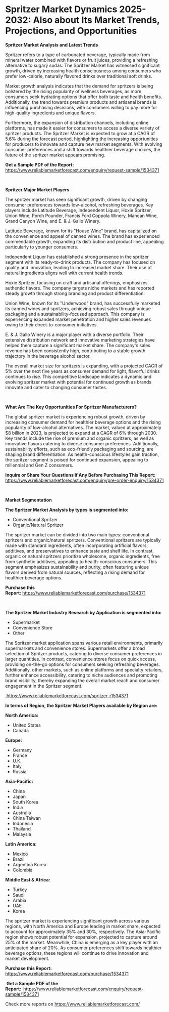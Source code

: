 <p><h1>Spritzer Market Dynamics 2025-2032: Also about Its Market Trends, Projections, and Opportunities</h1></p><p><strong>Spritzer Market Analysis and Latest Trends</strong></p>
<p><p>Spritzer refers to a type of carbonated beverage, typically made from mineral water combined with flavors or fruit juices, providing a refreshing alternative to sugary sodas. The Spritzer Market has witnessed significant growth, driven by increasing health consciousness among consumers who prefer low-calorie, naturally flavored drinks over traditional soft drinks. </p><p>Market growth analysis indicates that the demand for spritzers is being bolstered by the rising popularity of wellness beverages, as more consumers seek hydrating options that offer both taste and health benefits. Additionally, the trend towards premium products and artisanal brands is influencing purchasing decisions, with consumers willing to pay more for high-quality ingredients and unique flavors.</p><p>Furthermore, the expansion of distribution channels, including online platforms, has made it easier for consumers to access a diverse variety of spritzer products. The Spritzer Market is expected to grow at a CAGR of 5.6% during the forecast period, highlighting the increasing opportunities for producers to innovate and capture new market segments. With evolving consumer preferences and a shift towards healthier beverage choices, the future of the spritzer market appears promising.</p></p>
<p><strong>Get a Sample PDF of the Report:&nbsp;</strong> <a href="https://www.reliablemarketforecast.com/enquiry/request-sample/1534371?utm_campaign=2866&utm_medium=2&utm_source=Github&utm_content=ia&utm_term=07042025&utm_id=spritzer">https://www.reliablemarketforecast.com/enquiry/request-sample/1534371</a></p>
<p>&nbsp;</p>
<p><strong>Spritzer Major Market Players</strong></p>
<p><p>The spritzer market has seen significant growth, driven by changing consumer preferences towards low-alcohol, refreshing beverages. Key players include Latitude Beverage, Independent Liquor, Hoxie Spritzer, Union Wine, Porch Pounder, Francis Ford Coppola Winery, Mancan Wine, Grand Canyon Wine, and E. & J. Gallo Winery.</p><p>Latitude Beverage, known for its "House Wine" brand, has capitalized on the convenience and appeal of canned wines. The brand has experienced commendable growth, expanding its distribution and product line, appealing particularly to younger consumers.</p><p>Independent Liquor has established a strong presence in the spritzer segment with its ready-to-drink products. The company has focused on quality and innovation, leading to increased market share. Their use of natural ingredients aligns well with current health trends.</p><p>Hoxie Spritzer, focusing on craft and artisanal offerings, emphasizes authentic flavors. The company targets niche markets and has reported steady growth through strong branding and product differentiation.</p><p>Union Wine, known for its "Underwood" brand, has successfully marketed its canned wines and spritzers, achieving robust sales through unique packaging and a sustainability-focused approach. This company is experiencing expanded market penetration and higher sales revenues owing to their direct-to-consumer initiatives.</p><p>E. & J. Gallo Winery is a major player with a diverse portfolio. Their extensive distribution network and innovative marketing strategies have helped them capture a significant market share. The company's sales revenue has been consistently high, contributing to a stable growth trajectory in the beverage alcohol sector.</p><p>The overall market size for spritzers is expanding, with a projected CAGR of 5% over the next five years as consumer demand for light, flavorful drinks continues to rise. This competitive landscape indicates a dynamic and evolving spritzer market with potential for continued growth as brands innovate and cater to changing consumer tastes.</p></p>
<p>&nbsp;</p>
<p><strong>What Are The Key Opportunities For Spritzer Manufacturers?</strong></p>
<p><p>The global spritzer market is experiencing robust growth, driven by increasing consumer demand for healthier beverage options and the rising popularity of low-alcohol alternatives. The market, valued at approximately $8 billion in 2023, is projected to expand at a CAGR of 6% through 2030. Key trends include the rise of premium and organic spritzers, as well as innovative flavors catering to diverse consumer preferences. Additionally, sustainability efforts, such as eco-friendly packaging and sourcing, are shaping brand differentiation. As health-conscious lifestyles gain traction, the spritzer segment is poised for continued expansion, appealing to millennial and Gen Z consumers.</p></p>
<p><strong>Inquire or Share Your Questions If Any Before Purchasing This Report:</strong> <a href="https://www.reliablemarketforecast.com/enquiry/pre-order-enquiry/1534371?utm_campaign=2866&utm_medium=2&utm_source=Github&utm_content=ia&utm_term=07042025&utm_id=spritzer">https://www.reliablemarketforecast.com/enquiry/pre-order-enquiry/1534371</a></p>
<p>&nbsp;</p>
<p><strong>Market Segmentation</strong></p>
<p><strong>The Spritzer Market Analysis by types is segmented into:</strong></p>
<p><ul><li>Conventional Spritzer</li><li>Organic/Natural Spritzer</li></ul></p>
<p><p>The spritzer market can be divided into two main types: conventional spritzers and organic/natural spritzers. Conventional spritzers are typically made with standard ingredients, often incorporating artificial flavors, additives, and preservatives to enhance taste and shelf life. In contrast, organic or natural spritzers prioritize wholesome, organic ingredients, free from synthetic additives, appealing to health-conscious consumers. This segment emphasizes sustainability and purity, often featuring unique flavors derived from natural sources, reflecting a rising demand for healthier beverage options.</p></p>
<p><strong>Purchase this Report:&nbsp;</strong><a href="https://www.reliablemarketforecast.com/purchase/1534371?utm_campaign=2866&utm_medium=2&utm_source=Github&utm_content=ia&utm_term=07042025&utm_id=spritzer">https://www.reliablemarketforecast.com/purchase/1534371</a></p>
<p>&nbsp;</p>
<p><strong>The Spritzer Market Industry Research by Application is segmented into:</strong></p>
<p><ul><li>Supermarket</li><li>Convenience Store</li><li>Other</li></ul></p>
<p><p>The Spritzer market application spans various retail environments, primarily supermarkets and convenience stores. Supermarkets offer a broad selection of Spritzer products, catering to diverse consumer preferences in larger quantities. In contrast, convenience stores focus on quick access, providing on-the-go options for consumers seeking refreshing beverages. Additionally, other markets, such as online platforms and specialty retailers, further enhance accessibility, catering to niche audiences and promoting brand visibility, thereby expanding the overall market reach and consumer engagement in the Spritzer segment.</p></p>
<p><a href="https://www.reliablemarketforecast.com/spritzer-r1534371?utm_campaign=2866&utm_medium=2&utm_source=Github&utm_content=ia&utm_term=07042025&utm_id=spritzer">&nbsp;https://www.reliablemarketforecast.com/spritzer-r1534371</a></p>
<p><strong>In terms of Region, the Spritzer Market Players available by Region are:</strong></p>
<p>
    <p> <strong> North America: </strong>
        <ul>
            <li>United States</li>
            <li>Canada</li>
        </ul>
        </p> 
    <p> <strong> Europe: </strong>
        <ul>
            <li>Germany</li>
            <li>France</li>
            <li>U.K.</li>
            <li>Italy</li>
            <li>Russia</li>
        </ul>
        </p> 
    <p> <strong> Asia-Pacific: </strong>
        <ul>
            <li>China</li>
            <li>Japan</li>
            <li>South Korea</li>
            <li>India</li>
            <li>Australia</li>
            <li>China Taiwan</li>
            <li>Indonesia</li>
            <li>Thailand</li>
            <li>Malaysia</li>
        </ul>
        </p> 
    <p> <strong> Latin America: </strong>
        <ul>
            <li>Mexico</li>
            <li>Brazil</li>
            <li>Argentina Korea</li>
            <li>Colombia</li>
        </ul>
        </p> 
    <p> <strong> Middle East & Africa: </strong>
        <ul>
            <li>Turkey</li>
            <li>Saudi</li>
            <li>Arabia</li>
            <li>UAE</li>
            <li>Korea</li>
        </ul>
    </p>
    </p>
<p><p>The spritzer market is experiencing significant growth across various regions, with North America and Europe leading in market share, expected to account for approximately 35% and 30%, respectively. The Asia-Pacific region shows robust potential for expansion, projected to capture around 25% of the market. Meanwhile, China is emerging as a key player with an anticipated share of 20%. As consumer preferences shift towards healthier beverage options, these regions will continue to drive innovation and market development.</p></p>
<p><strong>Purchase this Report: </strong><a href="https://www.reliablemarketforecast.com/purchase/1534371?utm_campaign=2866&utm_medium=2&utm_source=Github&utm_content=ia&utm_term=07042025&utm_id=spritzer">https://www.reliablemarketforecast.com/purchase/1534371</a></p>
<p>&nbsp;<strong>Get a Sample PDF of the Report:&nbsp;&nbsp;</strong><a href="https://www.reliablemarketforecast.com/enquiry/request-sample/1534371?utm_campaign=2866&utm_medium=2&utm_source=Github&utm_content=ia&utm_term=07042025&utm_id=spritzer">https://www.reliablemarketforecast.com/enquiry/request-sample/1534371</a></p>
<p><strong></strong></p>
<p>Check more reports on <a href="https://www.reliablemarketforecast.com/?utm_campaign=2866&utm_medium=2&utm_source=Github&utm_content=ia&utm_term=07042025&utm_id=spritzer">https://www.reliablemarketforecast.com/</a></p>